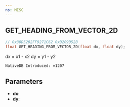 ```yaml
---
ns: MISC
---
```

## GET_HEADING_FROM_VECTOR_2D

```c
// 0x38D5202FF9271C62 0xD209D52B
float GET_HEADING_FROM_VECTOR_2D(float dx, float dy);
```

dx = x1 - x2
dy = y1 - y2

```
NativeDB Introduced: v1207
```

## Parameters
* **dx**:
* **dy**:
